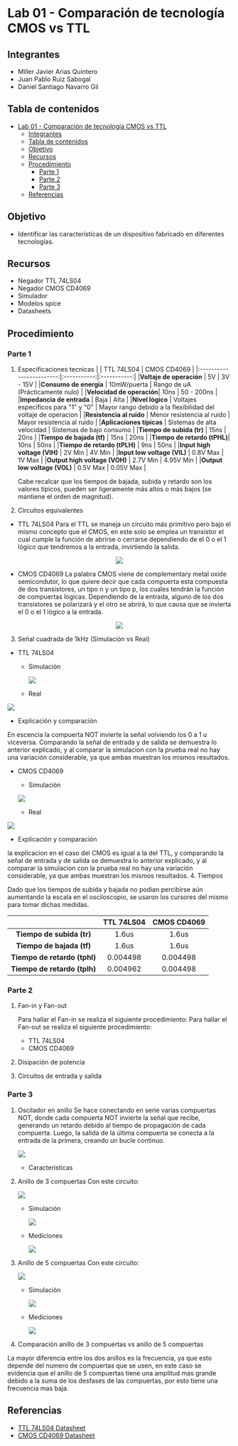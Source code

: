 # Lab 01 - Comparación de tecnología CMOS vs TTL

## Integrantes

- Miller Javier Arias Quintero
- Juan Pablo Ruiz Sabogal
- Daniel Santiago Navarro Gil

## Tabla de contenidos

- [Lab 01 - Comparación de tecnología CMOS vs TTL](#lab-01---comparación-de-tecnología-cmos-vs-ttl)
  - [Integrantes](#integrantes)
  - [Tabla de contenidos](#tabla-de-contenidos)
  - [Objetivo](#objetivo)
  - [Recursos](#recursos)
  - [Procedimiento](#procedimiento)
    - [Parte 1](#parte-1)
    - [Parte 2](#parte-2)
    - [Parte 3](#parte-3)
  - [Referencias](#referencias)

## Objetivo

- Identificar las características de un dispositivo fabricado en diferentes tecnologías.

## Recursos

- Negador TTL 74LS04
- Negador CMOS CD4069
- Simulador
- Modelos spice
- Datasheets

## Procedimiento

### Parte 1

1. Especificaciones tecnicas
   | | TTL 74LS04 | CMOS CD4069 |
   |:------------------------:|:-----------:|:-----------:|
   |**Voltaje de operación** | 5V | 3V - 15V |
   |**Consumo de energía** | 10mW/puerta | Rango de uA (Prácticamente nulo) |
   |**Velocidad de operación**| 10ns | 50 - 200ns |
   |**Impedancia de entrada** | Baja | Alta |
   |**Nivel lógico** | Voltajes especificos para "1" y "0" | Mayor rango debido a la flexibilidad del voltaje de operacion |
   |**Resistencia al ruido** | Menor resistencia al ruido | Mayor resistencia al ruido |
   |**Aplicaciones típicas** | Sistemas de alta velocidad | Sistemas de bajo consumo |
   |**Tiempo de subida (tr)** | 15ns | 20ns |
   |**Tiempo de bajada (tf)** | 15ns | 20ns |
   |**Tiempo de retardo (tPHL)**| 10ns | 50ns |
   |**Tiempo de retardo (tPLH)** | 9ns | 50ns |
   |**Input high voltage (VIH)** | 2V Min | 4V Min |
   |**Input low voltage (VIL)** | 0.8V Max | 1V Max |
   |**Output high voltage (VOH)** | 2.7V Min | 4.95V Min |
   |**Output low voltage (VOL)** | 0.5V Max | 0.05V Max |

   Cabe recalcar que los tiempos de bajada, subida y retardo son los valores típicos, pueden ser ligeramente más altos o más bajos (se mantiene el orden de magnitud).

2. Circuitos equivalentes

- TTL 74LS04
Para el TTL se maneja un circuito más primitivo pero bajo el mismo concepto que el CMOS, en este solo se emplea un transistor el cual cumple la función de abrirse o cerrarse dependiendo de el 0 o el 1 lógico que tendremos a la entrada, invirtiendo la salida.
<div style="display:flex; justify-content:center; align-items:center;">
   <img src="/assets/TTLEquivalente.png" style=""/>
</div>

- CMOS CD4069
  La palabra CMOS viene de complementary metal oxide semicondutor, lo que quiere decir que cada compuerta esta compuesta de dos transistores, un tipo n y un tipo p, los cuales tendrán la función de compuertas logicas. Dependiendo de la entrada, alguno de los dos transistores se polarizará y el otro se abrirá, lo que causa que se invierta el 0 o el 1 lógico a la entrada.

<div style="display:flex; justify-content:center; align-items:center;">
   <img src="/assets/CMOSEQUIVALENTE.png" style=""/>
</div>

3. Señal cuadrada de 1kHz (Simulación vs Real)

- TTL 74LS04
  - Simulación
    
    ![](/assets/Simulaciones/74LS.png)
    
  - Real

![](/assets/74LS04/F0000TEK.BMP)

- Explicación y comparación

En escencia la compuerta NOT invierte la señal volviendo los 0 a 1 u viceversa. Comparando la señal de entrada y de salida se demuestra lo anterior explicado, y al comparar la simulacion con la prueba real no hay una variación considerable, ya que ambas muestran los mismos resultados.

- CMOS CD4069

  - Simulación

  ![](/assets/Simulaciones/CD40.png)

  - Real

![](/assets/CD4069/F0001TEK.BMP)

- Explicación y comparación

la explicacion en el caso del CMOS es igual a la del TTL, y comparando la señal de entrada y de salida se demuestra lo anterior explicado, y al comparar la simulacion con la prueba real no hay una variación considerable, ya que ambas muestran los mismos resultados.
4. Tiempos

   Dado que los tiempos de subida y bajada no podian percibirse aún aumentando la escala en el osciloscopio, se usaron los cursores del mismo para tomar dichas medidas.

   |                              | TTL 74LS04 | CMOS CD4069 |
   | :--------------------------: | :--------: | :---------: |
   |  **Tiempo de subida (tr)**   |   1.6us    |    1.6us    |
   |  **Tiempo de bajada (tf)**   |   1.6us    |    1.6us    |
   | **Tiempo de retardo (tphl)** |  0.004498  |  0.004498   |
   | **Tiempo de retardo (tplh)** |  0.004962  |  0.004498   |

### Parte 2

1. Fan-in y Fan-out

   Para hallar el Fan-in se realiza el siguiente procedimiento:
   Para hallar el Fan-out se realiza el siguiente procedimiento:

   - TTL 74LS04
   - CMOS CD4069

2. Disipación de potencia
3. Circuitos de entrada y salida

### Parte 3

1. Oscilador en anillo
   Se hace conectando en serie varias compuertas NOT, donde cada compuerta NOT invierte la señal que recibe, generando un retardo debido al tiempo de propagación de cada compuerta. Luego, la salida de la última compuerta se conecta a la entrada de la primera, creando un bucle continuo.
   
   ![](/assets/Osciladorgeneral.jpg)
   
   - Caracteristicas
3. Anillo de 3 compuertas
   Con este circuito:
   
   ![](/assets/Simulaciones/anillo3.png)
   
   - Simulación
   
     ![](/assets/Simulaciones/anillo3S.png)
     
   - Mediciones
     
     ![](/assets/Anillo3/F0014TEK.BMP)
     
5. Anillo de 5 compuertas
   Con este circuito:

   ![](/assets/Simulaciones/anillo5.png)

   - Simulación

     ![](/assets/Simulaciones/anillo5S.png)

   - Mediciones

     ![](/assets/Anillo5/F0013TEK.BMP)

6. Comparación anillo de 3 compuertas vs anillo de 5 compuertas

  La mayor diferencia entre los dos anillos es la frecuencia, ya que esto depende del numero de compuertas que se usen, en este caso se evidencia que el anillo de 5 compuertas tiene una amplitud mas grande debido a la suma de los desfases de las compuertas, por esto tiene una frecuencia mas baja.

## Referencias

- [TTL 74LS04 Datasheet](https://www.alldatasheet.com/datasheet-pdf/view/5638/MOTOROLA/74LS04.html)
- [CMOS CD4069 Datasheet](https://www.alldatasheet.com/datasheet-pdf/view/50860/FAIRCHILD/CD4069.html)

